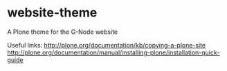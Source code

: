 website-theme
=============

A Plone theme for the G-Node website

Useful links:
http://plone.org/documentation/kb/copying-a-plone-site
http://plone.org/documentation/manual/installing-plone/installation-quick-guide
